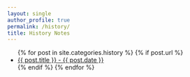 ```yaml
---
layout: single
author_profile: true
permalink: /history/
title: History Notes
---
```


<ul>
  {% for post in site.categories.history %}
    {% if post.url %}
        <li><a href="{{ post.url }}">{{ post.title }} - {{ post.date }}</a></li>
    {% endif %}
  {% endfor %}
</ul>